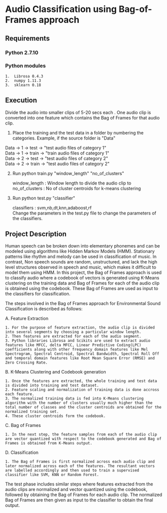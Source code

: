 
# Audio Classification using Bag-of-Frames approach

## Requirements

### Python 2.7.10 

### Python modules 

    1.  Librosa 0.4.3
    2.  numpy 1.11.3
    3.  sklearn 0.18
    
## Execution     

Divide the audio into smaller clips of 5-20 secs each . One audio clip is converted into one feature which contains the Bag of Frames for that audio clip. 

1. Place the training and the test data in a folder by numbering the categories. Example, if the source folder is "Data"
  
  Data -> 1 -> test -> "test audio files of category 1" <br />
  Data -> 1 -> train -> "train audio files of category 1"<br />
  Data -> 2 -> test -> "test audio files of category 2"<br />
  Data -> 2 -> train -> "test audio files of category 2"<br />
  
2. Run python train.py "window_length" "no_of_clusters"

    window_length   : Window length to divide the audio clip to <br />
    no_of_clusters  : No of cluster centroids for k-means clustering   <br />
  
3. Run python test.py "classifier" 

   classifiers : svm,nb,dt,knn,adaboost,rf<br />
   Change the parameters in the test.py file to change the parameters of the classifiers.<br />

## Project Description 
Human speech can be broken down into elementary phonemes and can be modeled using algorithms like Hidden Markov Models (HMM). Stationary patterns like rhythm and melody can be used in classification of music. In contrast, Non speech sounds are random, unstructured, and lack the high level structures observed in speech and music, which makes it difficult to model them using HMM. In this project, the Bag of Frames approach is used to classify audio where a codebook of vectors is generated using K-Means clustering on the training data and  Bag of Frames for each of the audio clip is obtained using the codebook. These Bag of Frames are used as input to the classifiers for classification. 

The steps involved in the Bag of Frames approach for Environmental Sound Classification is described as follows: 


A.	Feature Extraction
    
    1. For the purpose of feature extraction, the audio clip is divided into several segments by choosing a particular window length.  
    2. Then features are extracted for each of the audio segment.
    3. Python libraries Librosa and Scikits are used to extract audio features like MFCC, delta MFCC, Linear Predictive Coding(LPC) coefficients along with other frequency domain features like Mel Spectrogram, Spectral Centroid, Spectral Bandwidth, Spectral Roll Off   and temporal domain features like Root Mean Square Error (RMSE) and Zero Crossing Rate. 
    
    
B.	K-Means Clustering and Codebook generation

    1. Once the features are extracted, the whole training and test data is divided into training and test dataset. 
    2. Feature scaling and normalization of training data is done accross each feature.
    3. The normalized training data is fed into K-Means clustering algorithm with the number of clusters usually much higher than the total number of classes and the cluster centroids are obtained for the normalized training set. 
    4. These cluster centroids form the codebook. 

C.	Bag of Frames
    
    1. In the next step, the feature samples from each of the audio clip are vector quantized with respect to the codebook generated and Bag of Frames is obtained from K-Means output.
    
D.	Classification

    1. The Bag of Frames is first normalized across each audio clip and later normalized across each of the features. The resultant vectors are labelled accordingly and then used to train a supervised classifier like SVM, KNN or Random Forest.
    
    
The test phase includes similar steps where features extracted from the audio clips are normalized and vector quantized using the codebook, followed by obtaining the Bag of Frames for each audio clip.  The normalized Bag of Frames are then given as input to the classifier to obtain the final output.


